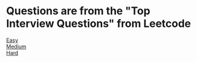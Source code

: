 
# Questions are from the "Top Interview Questions" from Leetcode

[Easy](https://leetcode.com/explore/featured/card/top-interview-questions-easy/)
</br>
[Medium](https://leetcode.com/explore/interview/card/top-interview-questions-medium/)
</br>
[Hard](https://leetcode.com/explore/interview/card/top-interview-questions-hard/)
</br>